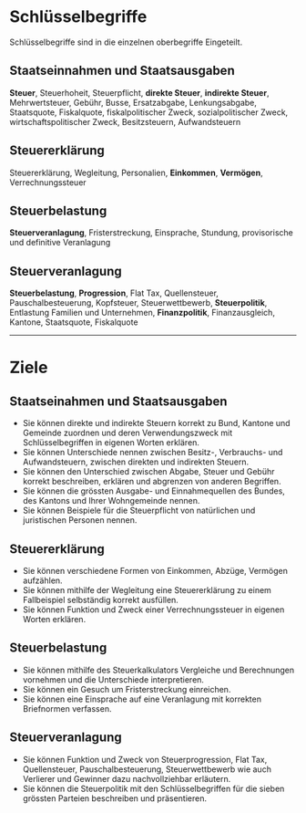 # Schlüsselbegriffe

Schlüsselbegriffe sind in die einzelnen oberbegriffe Eingeteilt.

## Staatseinnahmen und Staatsausgaben

**Steuer**, Steuerhoheit, Steuerpflicht, **direkte Steuer**, **indirekte Steuer**, Mehrwertsteuer, Gebühr, Busse, Ersatzabgabe, Lenkungsabgabe, Staatsquote, Fiskalquote, fiskalpolitischer Zweck, sozialpolitischer Zweck, wirtschaftspolitischer Zweck, Besitzsteuern, Aufwandsteuern

## Steuererklärung

Steuererklärung, Wegleitung, Personalien, **Einkommen**, **Vermögen**, Verrechnungssteuer

## Steuerbelastung

**Steuerveranlagung**, Fristerstreckung, Einsprache, Stundung, provisorische und definitive Veranlagung

## Steuerveranlagung

**Steuerbelastung**, **Progression**, Flat Tax, Quellensteuer, Pauschalbesteuerung, Kopfsteuer, Steuerwettbewerb, **Steuerpolitik**, Entlastung Familien und Unternehmen, **Finanzpolitik**, Finanzausgleich, Kantone, Staatsquote, Fiskalquote

---

# Ziele

## Staatseinahmen und Staatsausgaben

- Sie können direkte und indirekte Steuern korrekt zu Bund, Kantone und Gemeinde zuordnen und deren Verwendungszweck mit Schlüsselbegriffen in eigenen Worten erklären.
- Sie können Unterschiede nennen zwischen Besitz-, Verbrauchs- und Aufwandsteuern, zwischen direkten und indirekten Steuern.
- Sie können den Unterschied zwischen Abgabe, Steuer und Gebühr korrekt beschreiben, erklären und abgrenzen von anderen Begriffen.
- Sie können die grössten Ausgabe- und Einnahmequellen des Bundes, des Kantons und Ihrer Wohngemeinde nennen.
- Sie können Beispiele für die Steuerpflicht von natürlichen und juristischen Personen nennen.

## Steuererklärung

- Sie können verschiedene Formen von Einkommen, Abzüge, Vermögen aufzählen.
- Sie können mithilfe der Wegleitung eine Steuererklärung zu einem Fallbeispiel selbständig korrekt ausfüllen.
- Sie können Funktion und Zweck einer Verrechnungssteuer in eigenen Worten erklären.

## Steuerbelastung

- Sie können mithilfe des Steuerkalkulators Vergleiche und Berechnungen vornehmen und die Unterschiede interpretieren.
- Sie können ein Gesuch um Fristerstreckung einreichen.
- Sie können eine Einsprache auf eine Veranlagung mit korrekten Briefnormen verfassen.

## Steuerveranlagung

- Sie können Funktion und Zweck von Steuerprogression, Flat Tax, Quellensteuer, Pauschalbesteuerung, Steuerwettbewerb wie auch Verlierer und Gewinner dazu nachvollziehbar erläutern.
- Sie können die Steuerpolitik mit den Schlüsselbegriffen für die sieben grössten Parteien beschreiben und präsentieren.
